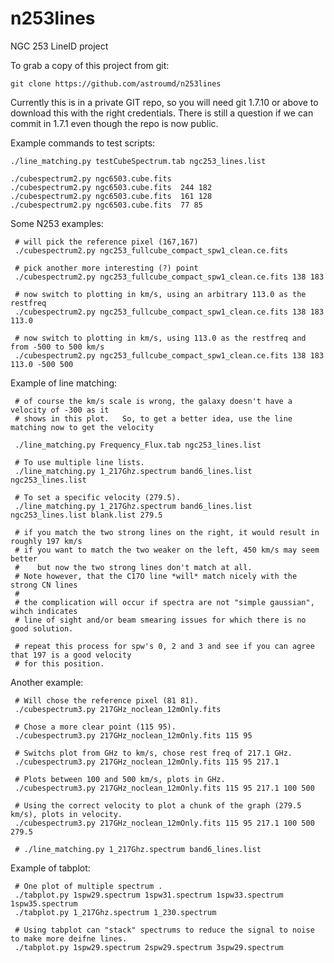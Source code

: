 # n253lines
NGC 253 LineID project

To grab a copy of this project from git:

    git clone https://github.com/astroumd/n253lines

Currently this is in a private GIT repo, so you will need git 1.7.10
or above to download this with the right credentials. 
There is still a question if we can commit in 1.7.1 even though
the repo is now public.



Example commands to test scripts:

    ./line_matching.py testCubeSpectrum.tab ngc253_lines.list

    ./cubespectrum2.py ngc6503.cube.fits
    ./cubespectrum2.py ngc6503.cube.fits  244 182
    ./cubespectrum2.py ngc6503.cube.fits  161 128
    ./cubespectrum2.py ngc6503.cube.fits  77 85


Some N253 examples:

     # will pick the reference pixel (167,167)
     ./cubespectrum2.py ngc253_fullcube_compact_spw1_clean.ce.fits 

     # pick another more interesting (?) point
     ./cubespectrum2.py ngc253_fullcube_compact_spw1_clean.ce.fits 138 183

     # now switch to plotting in km/s, using an arbitrary 113.0 as the restfreq
     ./cubespectrum2.py ngc253_fullcube_compact_spw1_clean.ce.fits 138 183 113.0

     # now switch to plotting in km/s, using 113.0 as the restfreq and from -500 to 500 km/s
     ./cubespectrum2.py ngc253_fullcube_compact_spw1_clean.ce.fits 138 183 113.0 -500 500


Example of line matching:

     # of course the km/s scale is wrong, the galaxy doesn't have a velocity of -300 as it
     # shows in this plot.   So, to get a better idea, use the line matching now to get the velocity

     ./line_matching.py Frequency_Flux.tab ngc253_lines.list

     # To use multiple line lists.
     ./line_matching.py 1_217Ghz.spectrum band6_lines.list ngc253_lines.list
     
     # To set a specific velocity (279.5).
     ./line_matching.py 1_217Ghz.spectrum band6_lines.list ngc253_lines.list blank.list 279.5

     # if you match the two strong lines on the right, it would result in roughly 197 km/s
     # if you want to match the two weaker on the left, 450 km/s may seem better
     #    but now the two strong lines don't match at all.
     # Note however, that the C17O line *will* match nicely with the strong CN lines
     #
     # the complication will occur if spectra are not "simple gaussian", wihch indicates
     # line of sight and/or beam smearing issues for which there is no good solution.

     # repeat this process for spw's 0, 2 and 3 and see if you can agree that 197 is a good velocity
     # for this position.


Another example:

     # Will chose the reference pixel (81 81).
     ./cubespectrum3.py 217GHz_noclean_12mOnly.fits

     # Chose a more clear point (115 95).
     ./cubespectrum3.py 217GHz_noclean_12mOnly.fits 115 95

     # Switchs plot from GHz to km/s, chose rest freq of 217.1 GHz.
     ./cubespectrum3.py 217GHz_noclean_12mOnly.fits 115 95 217.1   

     # Plots between 100 and 500 km/s, plots in GHz.
     ./cubespectrum3.py 217GHz_noclean_12mOnly.fits 115 95 217.1 100 500

     # Using the correct velocity to plot a chunk of the graph (279.5 km/s), plots in velocity.
     ./cubespectrum3.py 217GHz_noclean_12mOnly.fits 115 95 217.1 100 500 279.5

     # ./line_matching.py 1_217Ghz.spectrum band6_lines.list


Example of tabplot:
     
     # One plot of multiple spectrum .  
     ./tabplot.py 1spw29.spectrum 1spw31.spectrum 1spw33.spectrum 1spw35.spectrum
     ./tabplot.py 1_217Ghz.spectrum 1_230.spectrum

     # Using tabplot can "stack" spectrums to reduce the signal to noise to make more deifne lines.
     ./tabplot.py 1spw29.spectrum 2spw29.spectrum 3spw29.spectrum 





























